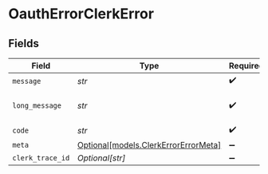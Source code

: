 # OauthErrorClerkError


## Fields

| Field                                                                    | Type                                                                     | Required                                                                 | Description                                                              | Example                                                                  |
| ------------------------------------------------------------------------ | ------------------------------------------------------------------------ | ------------------------------------------------------------------------ | ------------------------------------------------------------------------ | ------------------------------------------------------------------------ |
| `message`                                                                | *str*                                                                    | :heavy_check_mark:                                                       | N/A                                                                      | Invalid input                                                            |
| `long_message`                                                           | *str*                                                                    | :heavy_check_mark:                                                       | N/A                                                                      | The input provided does not meet the requirements.                       |
| `code`                                                                   | *str*                                                                    | :heavy_check_mark:                                                       | N/A                                                                      | 400_bad_request                                                          |
| `meta`                                                                   | [Optional[models.ClerkErrorErrorMeta]](../models/clerkerrorerrormeta.md) | :heavy_minus_sign:                                                       | N/A                                                                      | {}                                                                       |
| `clerk_trace_id`                                                         | *Optional[str]*                                                          | :heavy_minus_sign:                                                       | N/A                                                                      | trace_123456789abcd                                                      |